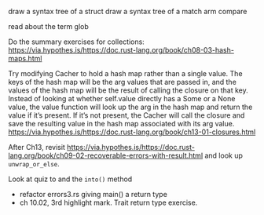 draw a syntax tree of a struct
draw a syntax tree of a match arm
compare

read about the term glob

Do the summary exercises for collections: https://via.hypothes.is/https://doc.rust-lang.org/book/ch08-03-hash-maps.html

Try modifying Cacher to hold a hash map rather than a single value. The keys of the hash map will be the arg values that are passed in, and the values of the hash map will be the result of calling the closure on that key. Instead of looking at whether self.value directly has a Some or a None value, the value function will look up the arg in the hash map and return the value if it’s present. If it’s not present, the Cacher will call the closure and save the resulting value in the hash map associated with its arg value.
https://via.hypothes.is/https://doc.rust-lang.org/book/ch13-01-closures.html

After Ch13, revisit https://via.hypothes.is/https://doc.rust-lang.org/book/ch09-02-recoverable-errors-with-result.html and look up `unwrap_or_else`.

Look at quiz to and the `into()` method

- refactor errors3.rs giving main() a return type
- ch 10.02, 3rd highlight mark. Trait return type exercise.
